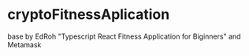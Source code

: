 # cryptoFitnessAplication
base  by EdRoh "Typescript React Fitness Application for Biginners" and Metamask
